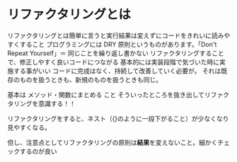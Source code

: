 # リファクタリングとは

リファクタリングとは簡単に言うと実行結果は変えずにコードをきれいに読みやすくすること
プログラミングには DRY 原則というものがあります。「Don't Repeat Yourself」＝ 同じことを繰り返し書かない
リファクタリングすることで、修正しやすく良いコードにつながる
基本的には実装段階で気づいた時に実施する事がいい
コードに完成はなく、持続して改善していく必要が。
それは既存のものを扱うときも、新規のものを扱うときも同じ。

基本は メソッド・関数にまとめる こと
そういったところを抜き出してリファクタリングを意識する！！

リファクタリングをすると、ネスト（{}のように一段下がること）が少なくなり見やすくなる。

但し、注意点としてリファクタリングの原則は**結果**を変えないこと。細かくチェックするのが良い 
